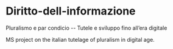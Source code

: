 # Diritto-dell-informazione
Pluralismo e par condicio -- Tutele e sviluppo fino all’era digitale

MS project on the italian tutelage of pluralism in digital age. 
